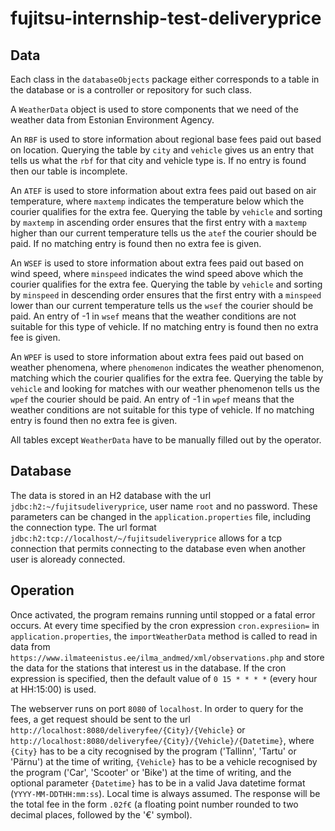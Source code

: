 # fujitsu-internship-test-deliveryprice

## Data
Each class in the `databaseObjects` package either corresponds to a table in the database or is a controller or repository for such class.

A `WeatherData` object is used to store components that we need of the weather data from Estonian Environment Agency.

An `RBF` is used to store information about regional base fees paid out based on location.
Querying the table by `city` and `vehicle` gives us an entry that tells us what the `rbf` for that city and vehicle type is.
If no entry is found then our table is incomplete.

An `ATEF` is used to store information about extra fees paid out based on air temperature, where `maxtemp` indicates the temperature below which the courier qualifies for the extra fee.
Querying the table by `vehicle` and sorting by `maxtemp` in ascending order ensures that the first entry with a `maxtemp` higher than our current temperature tells us the `atef` the courier should be paid.
If no matching entry is found then no extra fee is given.

An `WSEF` is used to store information about extra fees paid out based on wind speed, where `minspeed` indicates the wind speed above which the courier qualifies for the extra fee.
Querying the table by `vehicle` and sorting by `minspeed` in descending order ensures that the first entry with a `minspeed` lower than our current temperature tells us the `wsef` the courier should be paid.
An entry of -1 in `wsef` means that the weather conditions are not suitable for this type of vehicle.
If no matching entry is found then no extra fee is given.

An `WPEF` is used to store information about extra fees paid out based on weather phenomena, where `phenomenon` indicates the weather phenomenon, matching which the courier qualifies for the extra fee.
Querying the table by `vehicle` and looking for matches with our weather phenomenon tells us the `wpef` the courier should be paid.
An entry of -1 in `wpef` means that the weather conditions are not suitable for this type of vehicle.
If no matching entry is found then no extra fee is given.

All tables except `WeatherData` have to be manually filled out by the operator.

## Database
The data is stored in an H2 database with the url `jdbc:h2:~/fujitsudeliveryprice`, user name `root` and no password. These parameters can be changed in the `application.properties` file, including the connection type.
The url format `jdbc:h2:tcp://localhost/~/fujitsudeliveryprice` allows for a tcp connection that permits connecting to the database even when another user is aloready connected.

## Operation
Once activated, the program remains running until stopped or a fatal error occurs.
At every time specified by the cron expression `cron.expresiion=` in `application.properties`, the `importWeatherData` method is called to read in data from `https://www.ilmateenistus.ee/ilma_andmed/xml/observations.php` and store the data for the stations that interest us in the database.
If the cron expression is specified, then the default value of `0 15 * * * *` (every hour at HH:15:00) is used.

The webserver runs on port `8080` of `localhost`.
In order to query for the fees, a get request should be sent to the url `http://localhost:8080/deliveryfee/{City}/{Vehicle}` or `http://localhost:8080/deliveryfee/{City}/{Vehicle}/{Datetime}`,
where `{City}` has to be a city recognised by the program ('Tallinn', 'Tartu' or 'Pärnu') at the time of writing,
`{Vehicle}` has to be a vehicle recognised by the program ('Car', 'Scooter' or 'Bike') at the time of writing,
and the optional parameter `{Datetime}` has to be in a valid Java datetime format (`YYYY-MM-DDTHH:mm:ss`). Local time is always assumed.
The response will be the total fee in the form `.02f€` (a floating point number rounded to two decimal places, followed by the '€' symbol).
